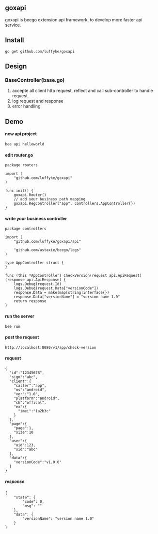 ## goxapi
goxapi is beego extension api framework, to develop more faster api service.

## Install
```
go get github.com/luffyke/goxapi
```

## Design
### BaseController(base.go)
1. accepte all client http request, reflect and call sub-controller to handle request.
2. log request and response
3. error handling

## Demo
#### new api project
```
bee api helloworld
```

#### edit router.go
```
package routers

import (
	"github.com/luffyke/goxapi"
)

func init() {
	goxapi.Router()
	// add your business path mapping
	goxapi.RegController("app", controllers.AppController{})
}
```

#### write your business controller
```
package controllers

import (
	"github.com/luffyke/goxapi/api"

	"github.com/astaxie/beego/logs"
)

type AppController struct {
}

func (this *AppController) CheckVersion(request api.ApiRequest) (response api.ApiResponse) {
	logs.Debug(request.Id)
	logs.Debug(request.Data["versionCode"])
	response.Data = make(map[string]interface{})
	response.Data["versionName"] = "version name 1.0"
	return response
}
```

#### run the server
```
bee run
```

#### post the request
```
http://localhost:8080/v1/app/check-version
```

#### request
```
{
  "id":"12345678",
  "sign":"abc",
  "client":{
    "caller":"app",
    "os":"android",
    "ver":"1.0",
    "platform":"android",
    "ch":"offical",
    "ex":{
      "imei":"1a2b3c"
    }
  },
  "page":{
  	"page":1,
  	"size":10
  },
  "user":{
    "uid":123,
    "sid":"abc"
  },
  "data":{
    "versionCode":"v1.0.0"
  }
}
```

##### response
```
{
    "state": {
        "code": 0,
        "msg": ""
    },
    "data": {
        "versionName": "version name 1.0"
    }
}
```